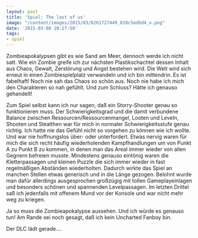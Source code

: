 ```yaml
---
layout: post
title: 'Spiel: The last of us'
image: "/content/images/2015/03/8261727449_018c5edbd4_o.png"
date: '2015-03-08 20:27:50'
tags:
- spiel
---
```


Zombieapokalypsen gibt es wie Sand am Meer, dennoch werde ich nicht satt. Wie ein Zombie greife ich zur nächsten Plastikschachtel dessen Inhalt aus Chaos, Gewalt, Zerstörung und Angst bestehen wird. Die Welt wird sich erneut in einen Zombiespielplatz verwandeln und ich bin mittendrin. Es ist fabelhaft! Noch nie sah das Chaos so schön aus. Noch nie habe ich mich den Charakteren so nah gefühlt. Und zum Schluss? Hätte ich genauso gehandelt! 

Zum Spiel selbst kann ich nur sagen, daß ein Storry-Shooter genau so funktionieren muss. Der Schwierigkeitsgrad und die damit verbundene Balance zwischen Ressourcen/Ressourcenmangel, Looten und Leveln, Shooten und Stealthen war für mich in normaler Schwierigkeitsstufe genau richtig. Ich hatte nie das Gefühl nicht so vorgehen zu können wie ich wollte. Und war nie hoffnungslos über- oder unterfordert. Etwas nervig waren für mich die sich recht häufig wiederholenden Kampfhandlungen um von Punkt A zu Punkt B zu kommen, in denen man das Areal immer wieder von allen Gegnern befreien musste. Mindestens genauso eintönig waren die Kletterpassagen und kleinen Puzzle die sich immer wieder in fast regelmäßigen Abständen wiederholten. Dadurch wirkte das Spiel an manchen Stellen etwas generisch und in die Länge gezogen. Belohnt wurde man dafür allerdings ausgesprochen großzügig mit tollen Gameplayeinlagen und besonders schönen und spannenden Levelpassagen. Im letzten Drittel saß ich jedenfalls mit offenem Mund vor der Konsole und war nicht mehr weg zu kriegen.

Ja so muss die Zombieapokalypse aussehen. Und ich würde es genauso tun!
Am Rande sei noch gesagt, daß ich kein Uncharted Fanboy bin. 

Der DLC lädt gerade....

